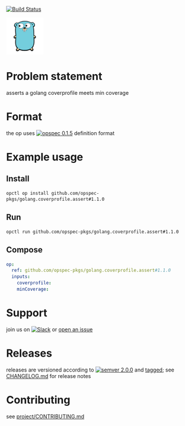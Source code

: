[![Build Status](https://travis-ci.org/opspec-pkgs/golang.coverprofile.assert.svg?branch=master)](https://travis-ci.org/opspec-pkgs/golang.coverprofile.assert)

<img src="icon.svg" alt="icon" height="100px">

# Problem statement

asserts a golang coverprofile meets min coverage

# Format

the op uses [![opspec 0.1.5](https://img.shields.io/badge/opspec-0.1.5-brightgreen.svg?colorA=6b6b6b&colorB=fc16be)](https://opspec.io/0.1.5) definition format

# Example usage

## Install

```shell
opctl op install github.com/opspec-pkgs/golang.coverprofile.assert#1.1.0
```

## Run

```
opctl run github.com/opspec-pkgs/golang.coverprofile.assert#1.1.0
```

## Compose

```yaml
op:
  ref: github.com/opspec-pkgs/golang.coverprofile.assert#1.1.0
  inputs:
    coverprofile:
    minCoverage:
```

# Support

join us on
[![Slack](https://opctl-slackin.herokuapp.com/badge.svg)](https://opctl-slackin.herokuapp.com/)
or
[open an issue](https://github.com/opspec-pkgs/golang.coverprofile.assert/issues)

# Releases

releases are versioned according to
[![semver 2.0.0](https://img.shields.io/badge/semver-2.0.0-brightgreen.svg)](http://semver.org/spec/v2.0.0.html)
and [tagged](https://git-scm.com/book/en/v2/Git-Basics-Tagging); see
[CHANGELOG.md](CHANGELOG.md) for release notes

# Contributing

see
[project/CONTRIBUTING.md](https://github.com/opspec-pkgs/project/blob/master/CONTRIBUTING.md)
